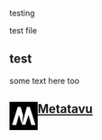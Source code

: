 testing


test file


## test


some text here too





<div id="metatavu-custom-footer"><img align="left" src="metatavu.png" width="50px">
<h2>
    <span>
        <a href="https://www.metatavu.fi">Metatavu</a>
    </span>
</h2></div>